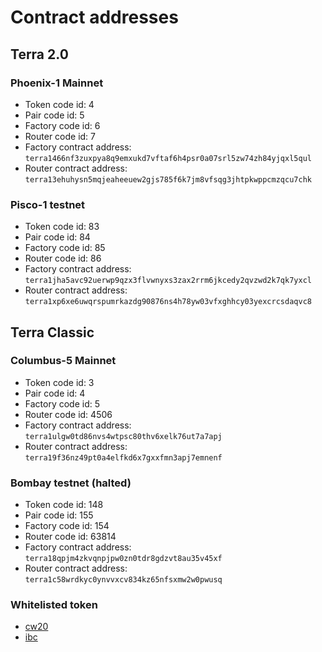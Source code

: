 # Contract addresses

## Terra 2.0

### Phoenix-1 Mainnet

- Token code id: 4
- Pair code id: 5
- Factory code id: 6
- Router code id: 7
- Factory contract address: `terra1466nf3zuxpya8q9emxukd7vftaf6h4psr0a07srl5zw74zh84yjqxl5qul`
- Router contract address: `terra13ehuhysn5mqjeaheeuew2gjs785f6k7jm8vfsqg3jhtpkwppcmzqcu7chk`

### Pisco-1 testnet

- Token code id: 83
- Pair code id: 84
- Factory code id: 85
- Router code id: 86
- Factory contract address: `terra1jha5avc92uerwp9qzx3flvwnyxs3zax2rrm6jkcedy2qvzwd2k7qk7yxcl`
- Router contract address: `terra1xp6xe6uwqrspumrkazdg90876ns4h78yw03vfxghhcy03yexcrcsdaqvc8`

## Terra Classic

### Columbus-5 Mainnet

- Token code id: 3
- Pair code id: 4
- Factory code id: 5
- Router code id: 4506
- Factory contract address: `terra1ulgw0td86nvs4wtpsc80thv6xelk76ut7a7apj`
- Router contract address: `terra19f36nz49pt0a4elfkd6x7gxxfmn3apj7emnenf`

### Bombay testnet (halted)

- Token code id: 148
- Pair code id: 155
- Factory code id: 154
- Router code id: 63814
- Factory contract address: `terra18qpjm4zkvqnpjpw0zn0tdr8gdzvt8au35v45xf`
- Router contract address: `terra1c58wrdkyc0ynvvxcv834kz65nfsxmw2w0pwusq`

### Whitelisted token
- [cw20](https://github.com/terra-money/assets/blob/master/cw20/tokens.js)
- [ibc](https://github.com/terra-money/assets/blob/master/ibc/tokens.js)
